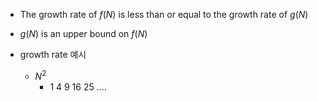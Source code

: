 - The growth rate of $f(N)$ is less than or equal to the growth rate of $g(N)$
- $g(N)$ is an upper bound on $f(N)$

- growth rate 예시
    - $N^2$
        - 1 4 9 16 25 .... 